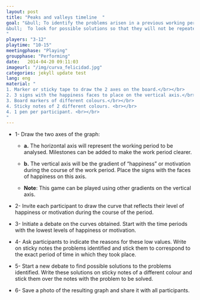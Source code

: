 ```yaml
---
layout: post
title: "Peaks and valleys timeline  "
goal: "&bull; To identify the problems arisen in a previous working period.<br></br>
&bull;  To look for possible solutions so that they will not be repeated in future.
"
players: "3-12"
playtime: "10-15"
meetingphase: "Playing"
groupphase: "Performing"
date:   2014-04-20 09:11:03
imageurl: "/img/curva_felicidad.jpg"
categories: jekyll update test
lang: eng
material: "
1. Marker or sticky tape to draw the 2 axes on the board.</br></br>
2. 3 signs with the happiness faces to place on the vertical axis.</br></br>
3. Board markers of different colours.</br></br>
4. Sticky notes of 2 different colours. <br></br>
4. 1 pen per participant. <br></br>
"
---
```

- 1- Draw the two axes of the graph:
	
	- <b>a.</b> The horizontal axis will represent the working period to be analysed. Milestones can be added to make the work period clearer.

	- <b>b.</b> The vertical axis will be the gradient of “happiness” or motivation during the course of the work period. Place the signs with the faces of happiness on this axis.

	- <b>Note</b>: This game can be played using other gradients on the vertical axis.

- 2- Invite each participant to draw the curve that reflects their level of happiness or motivation during the course of the period.

- 3- Initiate a debate on the curves obtained. Start with the time periods with the lowest levels of happiness or motivation.

- 4- Ask participants to indicate the reasons for these low values. Write on sticky notes the problems identified and stick them to correspond to the exact period of time in which they took place.

- 5- Start a new debate to find possible solutions to the problems identified. Write these solutions on sticky notes of a different colour and stick them over the notes with the problem to be solved.

- 6- Save a photo of the resulting graph and share it with all participants.